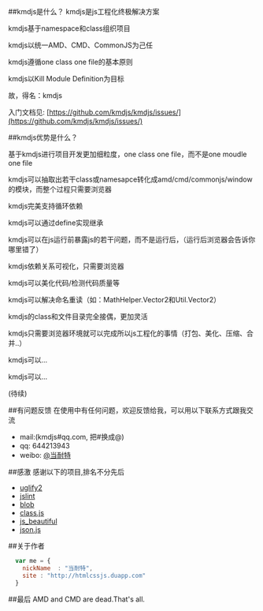 ##kmdjs是什么？
kmdjs是js工程化终极解决方案

kmdjs基于namespace和class组织项目

kmdjs以统一AMD、CMD、CommonJS为己任

kmdjs遵循one class one file的基本原则

kmdjs以Kill Module Definition为目标

故，得名：kmdjs

入门文档见: [https://github.com/kmdjs/kmdjs/issues/](https://github.com/kmdjs/kmdjs/issues/)


##kmdjs优势是什么？

基于kmdjs进行项目开发更加细粒度，one class one file，而不是one moudle one file

kmdjs可以抽取出若干class或namesapce转化成amd/cmd/commonjs/window的模块，而整个过程只需要浏览器

kmdjs完美支持循环依赖

kmdjs可以通过define实现继承

kmdjs可以在js运行前暴露js的若干问题，而不是运行后，（运行后浏览器会告诉你哪里错了）

kmdjs依赖关系可视化，只需要浏览器

kmdjs可以美化代码/检测代码质量等

kmdjs可以解决命名重读（如：MathHelper.Vector2和Util.Vector2）

kmdjs的class和文件目录完全接偶，更加灵活

kmdjs只需要浏览器环境就可以完成所以js工程化的事情（打包、美化、压缩、合并..）

kmdjs可以...

kmdjs可以...

(待续)


##有问题反馈
在使用中有任何问题，欢迎反馈给我，可以用以下联系方式跟我交流

* mail:(kmdjs#qq.com, 把#换成@)
* qq: 644213943
* weibo: [@当耐特](http://weibo.com/iamleizhang)



##感激
感谢以下的项目,排名不分先后

* [uglify2](https://github.com/mishoo/UglifyJS2) 
* [jslint](https://github.com/douglascrockford/JSLint)
* [blob](https://github.com/eligrey/Blob.js)
* [class.js](http://ejohn.org/blog/simple-javascript-inheritance/)
* [js_beautiful](http://jsbeautifier.org/) 
* [json.js](https://github.com/douglascrockford/JSON-js)

##关于作者

```javascript
  var me = {
    nickName  : "当耐特",
    site : "http://htmlcssjs.duapp.com"
  }
```

##最后
AMD and CMD are dead.That's all.
